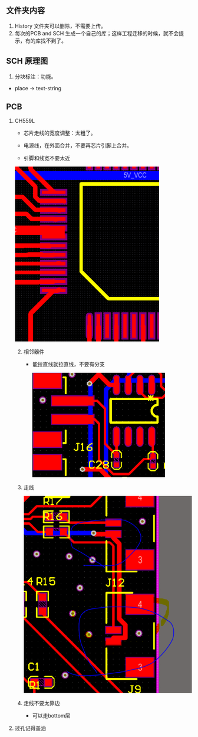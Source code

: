 ## 文件夹内容

1. History 文件夹可以删除，不需要上传。
2. 每次的PCB and SCH 生成一个自己的库；这样工程迁移的时候，就不会提示，有的库找不到了。

## SCH 原理图

1.  分块标注：功能。
   + place ->  text-string

## PCB

1. CH559L

   + 芯片走线的宽度调整：太粗了。

   + 电源线，在外面合并，不要再芯片引脚上合并。
   + 引脚和线宽不要太近

   ![ch5591](/photo/ch5591.png)

   2. 相邻器件

      + 能拉直线就拉直线，不要有分支

        ![ch5591](/photo/cap.png)

   3. 走线

      ![ch5591](/photo/c1.png)

   4. 走线不要太靠边

      + 可以走bottom层

2. 过孔记得盖油